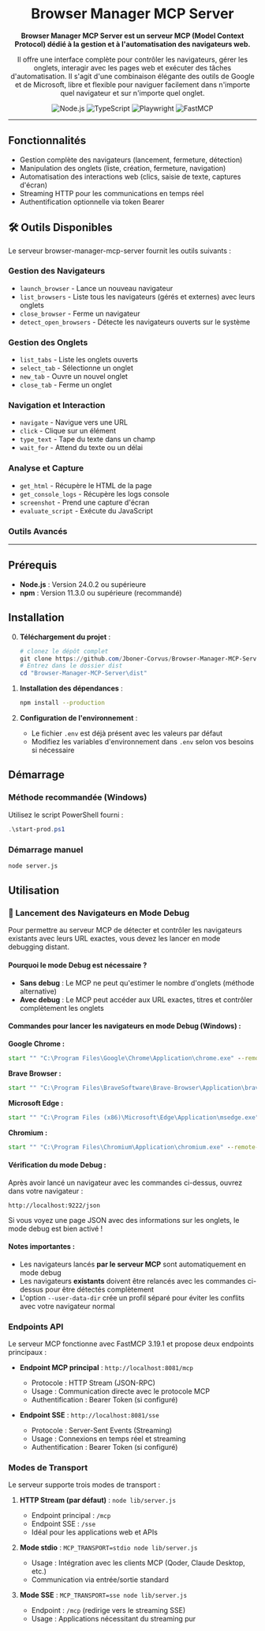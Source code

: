 <div align="center">
  <h1>Browser Manager MCP Server</h1>

  <p><strong>Browser Manager MCP Server est un serveur MCP (Model Context Protocol) dédié à la gestion et à l'automatisation des navigateurs web.</strong></p>
  
  <p>Il offre une interface complète pour contrôler les navigateurs, gérer les onglets, interagir avec les pages web et exécuter des tâches d'automatisation. Il s'agit d'une combinaison élégante des outils de Google et de Microsoft, libre et flexible pour naviguer facilement dans n'importe quel navigateur et sur n'importe quel onglet.</p>

  <p>
    <img src="https://img.shields.io/badge/Node.js-339933?style=for-the-badge&logo=nodedotjs&logoColor=white" alt="Node.js">
    <img src="https://img.shields.io/badge/TypeScript-3178C6?style=for-the-badge&logo=typescript&logoColor=white" alt="TypeScript">
    <img src="https://img.shields.io/badge/Playwright-2EAD33?style=for-the-badge&logo=playwright&logoColor=white" alt="Playwright">
    <img src="https://img.shields.io/badge/FastMCP-FF6B35?style=for-the-badge&logo=fastapi&logoColor=white" alt="FastMCP">
  </p>
</div>

---

## Fonctionnalités

- Gestion complète des navigateurs (lancement, fermeture, détection)
- Manipulation des onglets (liste, création, fermeture, navigation)
- Automatisation des interactions web (clics, saisie de texte, captures d'écran)
- Streaming HTTP pour les communications en temps réel
- Authentification optionnelle via token Bearer

## 🛠️ Outils Disponibles

Le serveur browser-manager-mcp-server fournit les outils suivants :

### Gestion des Navigateurs
- `launch_browser` - Lance un nouveau navigateur
- `list_browsers` - Liste tous les navigateurs (gérés et externes) avec leurs onglets
- `close_browser` - Ferme un navigateur
- `detect_open_browsers` - Détecte les navigateurs ouverts sur le système

### Gestion des Onglets
- `list_tabs` - Liste les onglets ouverts
- `select_tab` - Sélectionne un onglet
- `new_tab` - Ouvre un nouvel onglet
- `close_tab` - Ferme un onglet

### Navigation et Interaction
- `navigate` - Navigue vers une URL
- `click` - Clique sur un élément
- `type_text` - Tape du texte dans un champ
- `wait_for` - Attend du texte ou un délai

### Analyse et Capture
- `get_html` - Récupère le HTML de la page
- `get_console_logs` - Récupère les logs console
- `screenshot` - Prend une capture d'écran
- `evaluate_script` - Exécute du JavaScript

### Outils Avancés

---

## Prérequis

- **Node.js** : Version 24.0.2 ou supérieure
- **npm** : Version 11.3.0 ou supérieure (recommandé)

## Installation

0. **Téléchargement du projet** :

   ```powershell
   # clonez le dépôt complet
   git clone https://github.com/Jboner-Corvus/Browser-Manager-MCP-Server.git
   # Entrez dans le dossier dist
   cd "Browser-Manager-MCP-Server\dist"
   ```

1. **Installation des dépendances** :
   ```bash
   npm install --production
   ```

2. **Configuration de l'environnement** :
   - Le fichier `.env` est déjà présent avec les valeurs par défaut
   - Modifiez les variables d'environnement dans `.env` selon vos besoins si nécessaire


## Démarrage

### Méthode recommandée (Windows)

Utilisez le script PowerShell fourni :

```powershell
.\start-prod.ps1
```

### Démarrage manuel

```bash
node server.js
```

## Utilisation

### 🔧 Lancement des Navigateurs en Mode Debug

Pour permettre au serveur MCP de détecter et contrôler les navigateurs existants avec leurs URL exactes, vous devez les lancer en mode debugging distant.

#### Pourquoi le mode Debug est nécessaire ?

- **Sans debug** : Le MCP ne peut qu'estimer le nombre d'onglets (méthode alternative)
- **Avec debug** : Le MCP peut accéder aux URL exactes, titres et contrôler complètement les onglets

#### Commandes pour lancer les navigateurs en mode Debug (Windows) :

**Google Chrome :**
```cmd
start "" "C:\Program Files\Google\Chrome\Application\chrome.exe" --remote-debugging-port=9222 --user-data-dir="C:\temp\chrome-debug"
```

**Brave Browser :**
```cmd
start "" "C:\Program Files\BraveSoftware\Brave-Browser\Application\brave.exe" --remote-debugging-port=9223 --user-data-dir="C:\temp\brave-debug"
```

**Microsoft Edge :**
```cmd
start "" "C:\Program Files (x86)\Microsoft\Edge\Application\msedge.exe" --remote-debugging-port=9224 --user-data-dir="C:\temp\edge-debug"
```

**Chromium :**
```cmd
start "" "C:\Program Files\Chromium\Application\chromium.exe" --remote-debugging-port=9225 --user-data-dir="C:\temp\chromium-debug"
```


#### Vérification du mode Debug :

Après avoir lancé un navigateur avec les commandes ci-dessus, ouvrez dans votre navigateur :
```
http://localhost:9222/json
```

Si vous voyez une page JSON avec des informations sur les onglets, le mode debug est bien activé !


#### Notes importantes :

- Les navigateurs lancés **par le serveur MCP** sont automatiquement en mode debug
- Les navigateurs **existants** doivent être relancés avec les commandes ci-dessus pour être détectés complètement
- L'option `--user-data-dir` crée un profil séparé pour éviter les conflits avec votre navigateur normal

### Endpoints API

Le serveur MCP fonctionne avec FastMCP 3.19.1 et propose deux endpoints principaux :

- **Endpoint MCP principal** : `http://localhost:8081/mcp`
  - Protocole : HTTP Stream (JSON-RPC)
  - Usage : Communication directe avec le protocole MCP
  - Authentification : Bearer Token (si configuré)

- **Endpoint SSE** : `http://localhost:8081/sse`
  - Protocole : Server-Sent Events (Streaming)
  - Usage : Connexions en temps réel et streaming
  - Authentification : Bearer Token (si configuré)

### Modes de Transport

Le serveur supporte trois modes de transport :

1. **HTTP Stream (par défaut)** : `node lib/server.js`
   - Endpoint principal : `/mcp`
   - Endpoint SSE : `/sse`
   - Idéal pour les applications web et APIs

2. **Mode stdio** : `MCP_TRANSPORT=stdio node lib/server.js`
   - Usage : Intégration avec les clients MCP (Qoder, Claude Desktop, etc.)
   - Communication via entrée/sortie standard

3. **Mode SSE** : `MCP_TRANSPORT=sse node lib/server.js`
   - Endpoint : `/mcp` (redirige vers le streaming SSE)
   - Usage : Applications nécessitant du streaming pur
